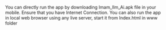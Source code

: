 You can directly run the app by downloading Imam_Ilm_Ai.apk file in your mobile.
Ensure that you have Internet Connection.
You can also run the app in local web browser using any live server, start it from Index.html in www folder
